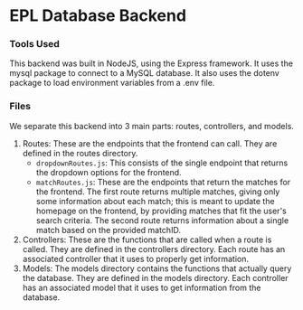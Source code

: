 # EPL Database Backend

### Tools Used
This backend was built in NodeJS, using the Express framework. It uses the mysql package to connect to a MySQL database. It also uses the dotenv package to load environment variables from a .env file.

### Files
We separate this backend into 3 main parts: routes, controllers, and models.
1. Routes: These are the endpoints that the frontend can call. They are defined in the routes directory.
    - `dropdownRoutes.js`: This consists of the single endpoint that returns the dropdown options for the frontend.
    - `matchRoutes.js`: These are the endpoints that return the matches for the frontend. The first route returns multiple matches, giving only some information about each match; this is meant to update the homepage on the frontend, by providing matches that fit the user's search criteria. The second route returns information about a single match based on the provided matchID.
2. Controllers: These are the functions that are called when a route is called. They are defined in the controllers directory. Each route has an associated controller that it uses to properly get information.
3. Models: The models directory contains the functions that actually query the database. They are defined in the models directory. Each controller has an associated model that it uses to get information from the database.

